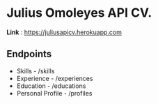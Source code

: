 # Julius Omoleyes API CV.

**Link** : https://juliusapicv.herokuapp.com

## Endpoints
 - Skills - /skills
 - Experience - /experiences
 - Education - /educations
 - Personal Profile - /profiles

